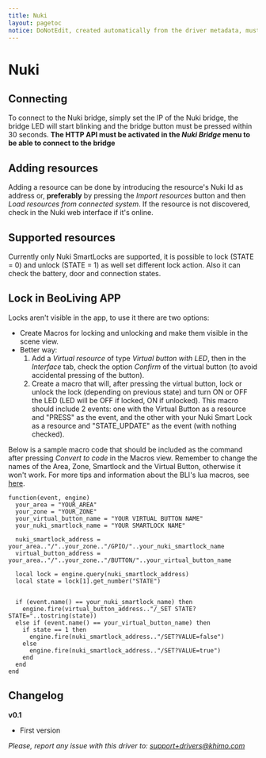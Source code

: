```yaml
---
title: Nuki
layout: pagetoc
notice: DoNotEdit, created automatically from the driver metadata, must be updated on the driver itself
---
```

# Nuki 

## Connecting
To connect to the Nuki bridge, simply set the IP of the Nuki bridge, the bridge LED will start blinking and the bridge button must be pressed within 30 seconds.
**The HTTP API must be activated in the *Nuki Bridge* menu to be able to connect to the bridge**


## Adding resources
Adding a resource can be done by introducing the resource's Nuki Id as address or, **preferably** by pressing the *Import resources* button and then *Load
resources from connected system*. If the resource is not discovered, check in the Nuki web interface if it's online.

## Supported resources
Currently only Nuki SmartLocks are supported, it is possible to lock (STATE = 0) and unlock (STATE = 1) as well set different lock action. Also it can check the battery, door and connection states.

## Lock in BeoLiving APP
Locks aren't visible in the app, to use it there are two options:
- Create Macros for locking and unlocking and make them visible in the scene view.
- Better way:
	1. Add a *Virtual resource* of type *Virtual button with LED*, then in the *Interface* tab, check the option *Confirm* of the virtual button (to avoid accidental pressing of the button).
	2. Create a macro that will, after pressing the virtual button, lock or unlock the lock (depending on previous state) and turn ON or OFF the LED (LED will be OFF if locked, ON if unlocked). 
	This macro should include 2 events: one with the Virtual Button as a resource and "PRESS" as the event, and the other with your Nuki Smart Lock as a resource and "STATE_UPDATE" as the event (with nothing checked). 
	
Below is a sample macro code that should be included as the command after pressing *Convert to code* in the Macros view. Remember to change the names of the Area, Zone, Smartlock and the Virtual Button, otherwise it won't work. 
For more tips and information about the BLI's lua macros, see [here](../manuals/howto-lua-macros).

	function(event, engine)
	  your_area = "YOUR_AREA"
	  your_zone = "YOUR_ZONE"
	  your_virtual_button_name = "YOUR VIRTUAL BUTTON NAME"
	  your_nuki_smartlock_name = "YOUR SMARTLOCK NAME"
	  
	  nuki_smartlock_address = your_area.."/"..your_zone.."/GPIO/"..your_nuki_smartlock_name
	  virtual_button_address = your_area.."/"..your_zone.."/BUTTON/"..your_virtual_button_name
	  
	  local lock = engine.query(nuki_smartlock_address)
	  local state = lock[1].get_number("STATE")
	  

	  if (event.name() == your_nuki_smartlock_name) then
	    engine.fire(virtual_button_address.."/_SET STATE?STATE="..tostring(state))
	  else if (event.name() == your_virtual_button_name) then
	    if state == 1 then
	      engine.fire(nuki_smartlock_address.."/SET?VALUE=false")
	    else
	      engine.fire(nuki_smartlock_address.."/SET?VALUE=true")
	    end
	  end
	end 


## Changelog
**v0.1**
  * First version
  
*Please, report any issue with this driver to: support+drivers@khimo.com*
